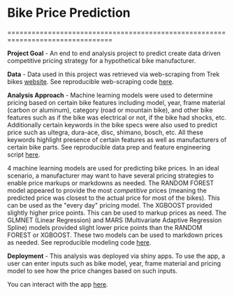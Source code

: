 # Bike Price Prediction

================================================================================

**Project Goal** - An end to end analysis project to predict create data driven competitive
pricing strategy for a hypothetical bike manufacturer.

**Data** - Data used in this project was retrieved via web-scraping from Trek bikes 
[website](https://www.trekbikes.com/us/en_US/). See reproducible web-scraping code [here]().

**Analysis Approach** - Machine learning models were used to determine pricing based
on certain bike features including model, year, frame material (carbon or aluminum),
category (road or mountain bike), and other bike features such as if the bike was 
electrical or not, if the bike had shocks, etc. Additionally certain keywords in the 
bike specs were also used to predict price such as ultegra, dura-ace, disc, shimano, bosch, etc.
All these keywords highlight presence of certain features as well as manufacturers 
of certain bike parts. See reproducible data prep and feature engineering script [here](https://github.com/LucasO21/bike_price_prediction/blob/main/R/01_data_preparation.R).

4 machine learning models are used for predicting bike prices. In an ideal scenario,
a manufacturer may want to have several pricing strategies to enable price markups or 
markdowns as needed. The RANDOM FOREST model appeared to provide the most 
*competitive* prices (meaning the predicted price was closest to the actual price
for most of the bikes). This can be used as the "every day" pricing model. The 
XGBOOST provided slightly higher price points. This can be used to markup prices as need.
The GLMNET (Linear Regression) and MARS (Multivariate Adaptive Regression Spline) models
provided slight lower price points than the RANDOM FOREST or XGBOOST. These two models 
can be used to markdown prices as needed. See reproducible modeling code [here](https://github.com/LucasO21/bike_price_prediction/blob/main/R/02_modeling.R).

**Deployment** - This analysis was deployed via shiny apps. To use the app,
a user can enter inputs such as bike model, year, frame material and pricing model to see
how the price changes based on such inputs.

You can interact with the app [here](). 


